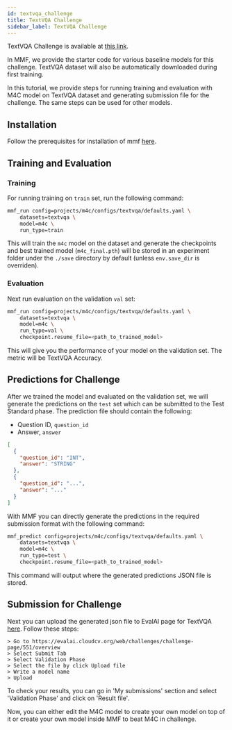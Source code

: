 ```yaml
---
id: textvqa_challenge
title: TextVQA Challenge
sidebar_label: TextVQA Challenge
---
```


TextVQA Challenge is available at [this link](https://textvqa.org/challenge/).

In MMF, we provide the starter code for various baseline models for this challenge. TextVQA dataset will also be automatically downloaded during first training.

In this tutorial, we provide steps for running training and evaluation with M4C model on TextVQA dataset and generating submission file for the challenge. The same steps can be used for other models.

## Installation

Follow the prerequisites for installation of mmf [here](https://mmf.sh/docs/getting_started/installation).

## Training and Evaluation

### Training

For running training on `train` set, run the following command:

```bash
mmf_run config=projects/m4c/configs/textvqa/defaults.yaml \
    datasets=textvqa \
    model=m4c \
    run_type=train
```

This will train the `m4c` model on the dataset and generate the checkpoints and best trained model (`m4c_final.pth`) will be stored in an experiment folder under the `./save` directory by default (unless `env.save_dir` is overriden).

### Evaluation

Next run evaluation on the validation `val` set:

```bash
mmf_run config=projects/m4c/configs/textvqa/defaults.yaml \
    datasets=textvqa \
    model=m4c \
    run_type=val \
    checkpoint.resume_file=<path_to_trained_model>
```

This will give you the performance of your model on the validation set. The metric will be TextVQA Accuracy.

## Predictions for Challenge

After we trained the model and evaluated on the validation set, we will generate the predictions on the `test` set which can be submitted to the Test Standard phase. The prediction file should contain the following:

- Question ID, `question_id`
- Answer, `answer`

```json
[
  {
    "question_id": "INT",
    "answer": "STRING"
  },
  {
    "question_id": "...",
    "answer": "..."
  }
]
```

With MMF you can directly generate the predictions in the required submission format with the following command:

```bash
mmf_predict config=projects/m4c/configs/textvqa/defaults.yaml \
    datasets=textvqa \
    model=m4c \
    run_type=test \
    checkpoint.resume_file=<path_to_trained_model>
```

This command will output where the generated predictions JSON file is stored.

## Submission for Challenge

Next you can upload the generated json file to EvalAI page for TextVQA [here](https://evalai.cloudcv.org/web/challenges/challenge-page/551/submission). Follow these steps:

```
> Go to https://evalai.cloudcv.org/web/challenges/challenge-page/551/overview
> Select Submit Tab
> Select Validation Phase
> Select the file by click Upload file
> Write a model name
> Upload
```

To check your results, you can go in 'My submissions' section and select 'Validation Phase' and click on 'Result file'.

Now, you can either edit the M4C model to create your own model on top of it or create your own model inside MMF to beat M4C in challenge.
